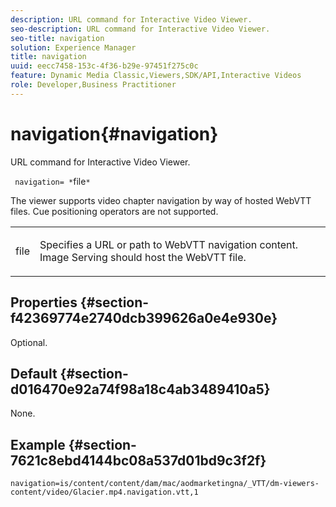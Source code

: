 ```yaml
---
description: URL command for Interactive Video Viewer.
seo-description: URL command for Interactive Video Viewer.
seo-title: navigation
solution: Experience Manager
title: navigation
uuid: eecc7458-153c-4f36-b29e-97451f275c0c
feature: Dynamic Media Classic,Viewers,SDK/API,Interactive Videos
role: Developer,Business Practitioner
---
```


# navigation{#navigation}

URL command for Interactive Video Viewer.

 ` navigation= *`file`*`

The viewer supports video chapter navigation by way of hosted WebVTT files. Cue positioning operators are not supported.

<table id="table_C616483932C2482CA9794DDD7313FD7C"> 
 <tbody> 
  <tr> 
   <td colname="col1"> <p> <span class="codeph"> <span class="varname"> file</span> </span> </p> </td> 
   <td colname="col2"> <p> Specifies a URL or path to WebVTT navigation content. Image Serving should host the WebVTT file. </p> </td> 
  </tr> 
 </tbody> 
</table>

## Properties {#section-f42369774e2740dcb399626a0e4e930e}

Optional.

## Default {#section-d016470e92a74f98a18c4ab3489410a5}

None.

## Example {#section-7621c8ebd4144bc08a537d01bd9c3f2f}

```
navigation=is/content/content/dam/mac/aodmarketingna/_VTT/dm-viewers-content/video/Glacier.mp4.navigation.vtt,1
```

